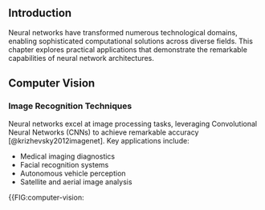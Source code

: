 ## Introduction

Neural networks have transformed numerous technological domains, enabling sophisticated computational solutions across diverse fields. This chapter explores practical applications that demonstrate the remarkable capabilities of neural network architectures.

## Computer Vision

### Image Recognition Techniques
Neural networks excel at image processing tasks, leveraging Convolutional Neural Networks (CNNs) to achieve remarkable accuracy [@krizhevsky2012imagenet]. Key applications include:

- Medical imaging diagnostics
- Facial recognition systems
- Autonomous vehicle perception
- Satellite and aerial image analysis

{{FIG:computer-vision: